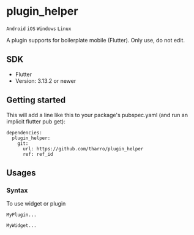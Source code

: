 # plugin_helper
`Android` `iOS` `Windows` `Linux`

A plugin supports for boilerplate mobile (Flutter). Only use, do not edit.

## SDK
 - Flutter
 - Version: 3.13.2 or newer
 
## Getting started
This will add a line like this to your package's pubspec.yaml (and run an implicit flutter pub get):
```
dependencies:
  plugin_helper:
    git:
      url: https://github.com/tharro/plugin_helper
      ref: ref_id
```

## Usages

### Syntax
To use widget or plugin 
```
MyPlugin...

MyWidget...
```